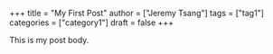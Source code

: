 +++
title = "My First Post"
author = ["Jeremy Tsang"]
tags = ["tag1"]
categories = ["category1"]
draft = false
+++

This is my post body.
